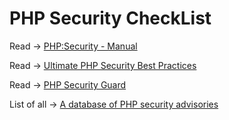 # PHP Security CheckList

Read -> [PHP:Security - Manual](https://www.php.net/manual/en/security.php)

Read -> [Ultimate PHP Security Best Practices](https://www.cloudways.com/blog/php-security/)

Read -> [PHP Security Guard](https://github.com/dambergautam/php-security-guide)

List of all -> [A database of PHP security advisories](https://github.com/FriendsOfPHP/security-advisories)
